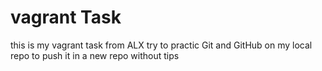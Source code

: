 # vagrant Task

this is my vagrant task from ALX 
try to practic Git and GitHub on my local repo to push it in a new repo
without tips
